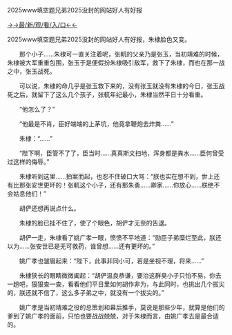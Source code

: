2025www填空题兄弟2025没封的网站好人有好报



<a href="https://hyp.senfoop.com?https://github.com">→→最/新/观/看/入/口←←</a>


2025www填空题兄弟2025没封的网站好人有好报，朱棣脸色又变。

　　那个小子……朱棣可一直关注着呢，张軏的父亲乃是张玉，当初靖难的时候，朱棣被大军重重包围，张玉于是便假扮朱棣吸引敌军，救下了朱棣，而也在那一战之中，张玉战死。

　　可以说，朱棣的命几乎是张玉救下来的，没有张玉就没有朱棣的今日，张玉战死之后，就留下了这么几个孩子，张軏年纪最小，朱棣当然平日十分看重。

　　“他怎么了？”

　　“他最是不肖，臣好端端的上茅坑，他竟拿鞭炮去炸粪……”

　　朱棣：“……”

　　“陛下啊，臣管不了了，臣当时……真真斯文扫地，浑身都是粪水……臣何曾受过这样的侮辱。”

　　朱棣听到这里……拍案而起，也忍不住破口大骂：“朕也实在想不到，世上还有比那张安世更坏的！张軏这个小子，还有那朱勇……卿家……你放心……朕绝不会姑息他们！”

　　胡俨还想再说点什么。

　　朱棣的脸已挂不住了，使了个眼色，胡俨才无奈的告退。

　　胡俨一走，朱棣看了姚广孝一眼，愤愤不平地道：“勋臣子弟糜烂至此，朕还以为……张安世已是无可救药，谁曾想……还有更坏的。”

　　姚广孝也皱眉起来：“陛下，此事非同小可，若是坐视不理，将来……”

　　朱棣狭长的眼睛微微阖起：“胡俨温良恭谦，要治这群臭小子只怕不易，你去一趟吧，狠狠查一查，看看他们平日里如何胡作非为，与此同时，也挑出几个拔尖的，朕还就不信了，这么多子弟之中，就没有一个拔尖的。”

　　姚广孝是当初靖难之役的总策划和幕后推手，莫说是那些少年，就算是他们的爹到了姚广孝的面前，只怕也要战战兢兢，对于朱棣而言，由姚广孝去是最合适的。

